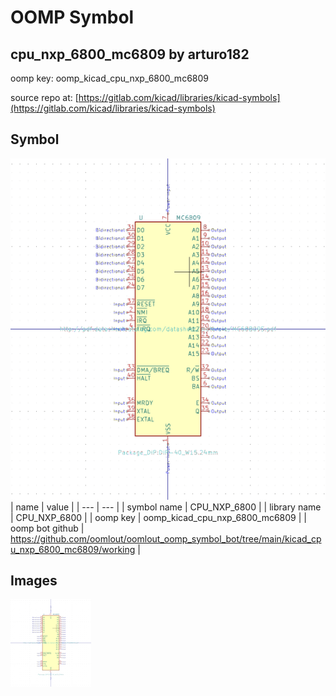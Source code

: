 # OOMP Symbol  
## cpu_nxp_6800_mc6809  by arturo182  
  
oomp key: oomp_kicad_cpu_nxp_6800_mc6809  
  
source repo at: [https://gitlab.com/kicad/libraries/kicad-symbols](https://gitlab.com/kicad/libraries/kicad-symbols)  
## Symbol  
  
[![working.png](working_600.png)](working.png)  
| name | value | 
| --- | --- | 
| symbol name | CPU_NXP_6800 | 
| library name | CPU_NXP_6800 | 
| oomp key | oomp_kicad_cpu_nxp_6800_mc6809 | 
| oomp bot github | https://github.com/oomlout/oomlout_oomp_symbol_bot/tree/main/kicad_cpu_nxp_6800_mc6809/working | 
## Images  
  
[![working.png](working_140.png)](working.png)  
